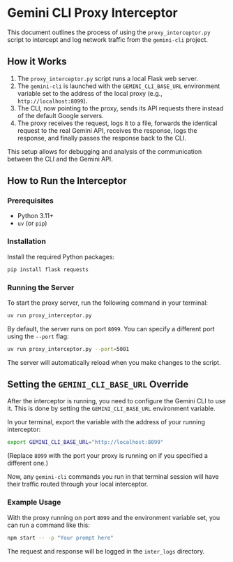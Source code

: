 # Gemini CLI Proxy Interceptor

This document outlines the process of using the `proxy_interceptor.py` script to intercept and log network traffic from the `gemini-cli` project.

## How it Works

1.  The `proxy_interceptor.py` script runs a local Flask web server.
2.  The `gemini-cli` is launched with the `GEMINI_CLI_BASE_URL` environment variable set to the address of the local proxy (e.g., `http://localhost:8099`).
3.  The CLI, now pointing to the proxy, sends its API requests there instead of the default Google servers.
4.  The proxy receives the request, logs it to a file, forwards the identical request to the real Gemini API, receives the response, logs the response, and finally passes the response back to the CLI.

This setup allows for debugging and analysis of the communication between the CLI and the Gemini API.

## How to Run the Interceptor

### Prerequisites

- Python 3.11+
- `uv` (or `pip`)

### Installation

Install the required Python packages:

```bash
pip install flask requests
```

### Running the Server

To start the proxy server, run the following command in your terminal:

```bash
uv run proxy_interceptor.py
```

By default, the server runs on port `8099`. You can specify a different port using the `--port` flag:

```bash
uv run proxy_interceptor.py --port=5001
```

The server will automatically reload when you make changes to the script.

## Setting the `GEMINI_CLI_BASE_URL` Override

After the interceptor is running, you need to configure the Gemini CLI to use it. This is done by setting the `GEMINI_CLI_BASE_URL` environment variable.

In your terminal, export the variable with the address of your running interceptor:

```bash
export GEMINI_CLI_BASE_URL="http://localhost:8099"
```

(Replace `8099` with the port your proxy is running on if you specified a different one.)

Now, any `gemini-cli` commands you run in that terminal session will have their traffic routed through your local interceptor.

### Example Usage

With the proxy running on port `8099` and the environment variable set, you can run a command like this:

```bash
npm start -- -p "Your prompt here"
```

The request and response will be logged in the `inter_logs` directory.

